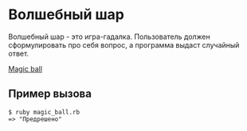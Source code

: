 # Волшебный шар

Волшебный шар - это игра-гадалка. Пользователь должен сформулировать про себя вопрос, а программа выдаст случайный ответ.

[Magic ball](https://ru.wikipedia.org/wiki/Magic_8_ball)

## Пример вызова

```
$ ruby magic_ball.rb
=> "Предрешено"
```
